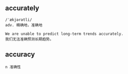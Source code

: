 ## accurately
```
/ˈækjərətli/
adv. 精确地，准确地

We are unable to predict long-term trends accurately.
我们无法准确预测长期趋势。
```

## accuracy
```
n 准确性
```